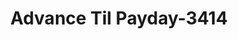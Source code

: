 ---
f_zip-code: 99501
f_state-code: AK
title: Advance Til Payday-3414
f_phone: 907-646-9293
f_city-only: Anchorage
f_address: 618 Gambell Street Anchorage
f_location-unique-id: '3414'
slug: advance-til-payday-3414
updated-on: '2024-05-30T13:46:58.046Z'
created-on: '2024-05-30T13:36:59.803Z'
published-on: '2024-05-30T13:54:32.469Z'
f_city-state: cms/city/anchorage-ak.md
f_company: cms/company/advance-til-payday.md
f_state: cms/state/alaska.md
layout: '[payday-loan].html'
tags: payday-loan
---